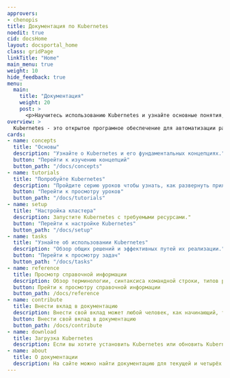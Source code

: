 ```yaml
---
approvers:
- chenopis
title: Документация по Kubernetes
noedit: true
cid: docsHome
layout: docsportal_home
class: gridPage
linkTitle: "Home"
main_menu: true
weight: 10
hide_feedback: true
menu:
  main:
    title: "Документация"
    weight: 20
    post: >
      <p>Научитесь использованию Kubernetes и узнайте основные понятия, изучите примеры и справочную информацию. Также вы можете<a href="/editdocs/" data-auto-burger-exclude>помочь в создании документации</a>!</p>
overview: >
  Kubernetes - это открытое програмное обеспечение для автоматизации развёртывания, масштабирования и управления контейнеризированными приложениями. Проект находится под управлением Cloud Native Computing Foundation (<a href="https://www.cncf.io/about">CNCF</a>).
cards:
- name: concepts
  title: "Основы"
  description: "Узнайте о Kubernetes и его фундаментальных концепциях."
  button: "Перейти к изучению концепций"
  button_path: "/docs/concepts"
- name: tutorials
  title: "Попробуйте Kubernetes"
  description: "Пройдите серию уроков чтобы узнать, как развернуть приложение в Kubernetes."
  button: "Перейти к просмотру уроков"
  button_path: "/docs/tutorials"
- name: setup
  title: "Настройка кластера"
  description: Запустите Kubernetes с требуемыми ресурсами."
  button: "Перейти к настройке Kubernetes"
  button_path: "/docs/setup"
- name: tasks
  title: "Узнайте об использовании Kubernetes"
  description: "Обзор общих решений и эффективных путей их реализации."
  button: "Перейти к просмотру задач"
  button_path: "/docs/tasks"
- name: reference
  title: Просмотр справочной информации
  description: Обзор терминологии, синтаксиса командной строки, типов ресурсов API и документации по настройке инструментов.
  button: Прейти к просмотру справочной информации
  button_path: /docs/reference
- name: contribute
  title: Внести вклад в документацию
  description: Внести свой вклад может любой человек, как начинающий, так и тот, кто уже давно пользуется продуктом.
  button: Внести свой вклад в документацию
  button_path: /docs/contribute
- name: download
  title: Загрузка Kubernetes
  description: Если вы хотите установить Kubernetes или обновить Kubernetes до последней версии, обратитесь к списку актуальных версий.
- name: about
  title: О документации
  description: На сайте можно найти документацию для текущей и четырёх прошлых версий Kubernetes.
---
```

